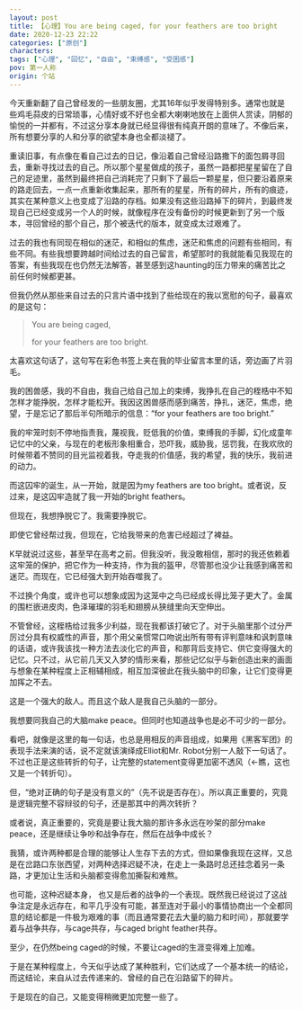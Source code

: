 ```yaml
---
layout: post
title: 【心理】You are being caged, for your feathers are too bright
date: 2020-12-23 22:22
categories: ["原创"]
characters: 
tags: ["心理", "回忆", "自由", "束缚感", "受困感"]
pov: 第一人称
origin: 个站
---
```


今天重新翻了自己曾经发的一些朋友圈，尤其16年似乎发得特别多。通常也就是些鸡毛蒜皮的日常琐事，心情好或不好也全都大喇喇地放在上面供人赏读，阴郁的愉悦的一并都有，不过这分享本身就已经显得很有纯真开朗的意味了。不像后来，所有想要分享的人和分享的欲望本身也全都淡褪了。

重读旧事，有点像在看自己过去的日记，像沿着自己曾经沿路撒下的面包屑寻回去，重新寻找过去的自己。所以那个星星做成的孩子，虽然一路都把星星留在了自己的足迹里，虽然到最终把自己消耗完了只剩下了最后一颗星星，但只要沿着原来的路走回去，一点一点重新收集起来，那所有的星星，所有的碎片，所有的痕迹，其实在某种意义上也变成了沿路的存档。如果没有这些沿路掉下的碎片，到最终发现自己已经变成另一个人的时候，就像程序在没有备份的时候更新到了另一个版本，寻回曾经的那个自己，那个被迭代的版本，就变成太过艰难了。

过去的我也有同现在相似的迷茫，和相似的焦虑，迷茫和焦虑的问题有些相同，有些不同。有些我想要跨越时间给过去的自己留言，希望那时的我就能看见我现在的答案，有些我现在也仍然无法解答，甚至感到这haunting的压力带来的痛苦比之前任何时候都更甚。

但我仍然从那些来自过去的只言片语中找到了些给现在的我以宽慰的句子，最喜欢的是这句：

> You are being caged,
>
> for your feathers are too bright.

太喜欢这句话了，这句写在彩色书签上夹在我的毕业留言本里的话，旁边画了片羽毛。

我的困兽感，我的不自由，我自己给自己加上的束缚，我挣扎在自己的桎梏中不知怎样才能挣脱，怎样才能松开。我因这困兽感而感到痛苦，挣扎，迷茫，焦虑，绝望，于是忘记了那后半句所暗示的信息：“for your feathers are too bright.”

我的牢笼时刻不停地指责我，蔑视我，贬低我的价值，束缚我的手脚，幻化成童年记忆中的父亲，与现在的老板形象相重合，恐吓我，威胁我，惩罚我，在我欢欣的时候带着不赞同的目光监视着我，夺走我的价值感，我的希望，我的快乐，我前进的动力。

而这囚牢的诞生，从一开始，就是因为my feathers are too bright。或者说，反过来，是这囚牢造就了我一开始的bright feathers。

但现在，我想挣脱它了。我需要挣脱它。

即使它曾经帮过我，但现在，它给我带来的危害已经超过了裨益。

K早就说过这些，甚至早在高考之前。但我没听，我没敢相信，那时的我还依赖着这牢笼的保护，把它作为一种支持，作为我的盔甲，尽管那也没少让我感到痛苦和迷茫。而现在，它已经强大到开始吞噬我了。

不过换个角度，或许也可以想象成因为这笼中之鸟已经成长得比笼子更大了。金属的围栏嵌进皮肉，色泽璀璨的羽毛和翅膀从狭缝里向天空伸出。

不管曾经，这桎梏给过我多少利益，现在我都该打破它了。对于头脑里那个过分严厉过分具有权威性的声音，那个用父亲惯常口吻说出所有带有评判意味和讽刺意味的话语，或许我该找一种方法去淡化它的声音，和那背后支持它、供它变得强大的记忆。只不过，从它前几天又入梦的情形来看，那些记忆似乎与新创造出来的画面与想象在某种程度上正相辅相成，相互加深彼此在我头脑中的印象，让它们变得更加挥之不去。

这是一个强大的敌人。而且这个敌人是我自己头脑的一部分。

我想要同我自己的大脑make peace。但同时也知道战争也是必不可少的一部分。

看吧，就像是这里的每一句话，也总是用相反的声音组成，如果用《黑客军团》的表现手法来演的话，说不定就该演绎成Elliot和Mr. Robot分别一人敲下一句话了。不过也正是这些转折的句子，让完整的statement变得更加密不透风（←瞧，这也又是一个转折句）。

但，“绝对正确的句子是没有意义的”（先不说是否存在）。所以真正重要的，究竟是逻辑完整不容辩驳的句子，还是那其中的两次转折？

或者说，真正重要的，究竟是要让我大脑的那许多永远在吵架的部分make peace，还是继续让争吵和战争存在，然后在战争中成长？

我猜，或许两种都是合理的能够让人生存下去的方式，但如果像我现在这样，又总是在岔路口东张西望，对两种选择迟疑不决，在走上一条路时总还挂念着另一条路，才更加让生活和头脑都变得愈加撕裂和难熬。

也可能，这种迟疑本身， 也又是后者的战争的一个表现。既然我已经说过了这战争注定是永远存在，和平几乎没有可能，甚至连对于最小的事情协商出一个全都同意的结论都是一件极为艰难的事（而且通常要花去大量的脑力和时间），那就要学着与战争共存，与cage共存，与caged bright feather共存。

至少，在仍然being caged的时候，不要让caged的生涯变得难上加难。

于是在某种程度上，今天似乎达成了某种胜利，它们达成了一个基本统一的结论，而这结论，来自从过去传递来的、曾经的自己在沿路留下的碎片。

于是现在的自己，又能变得稍微更加完整一些了。
